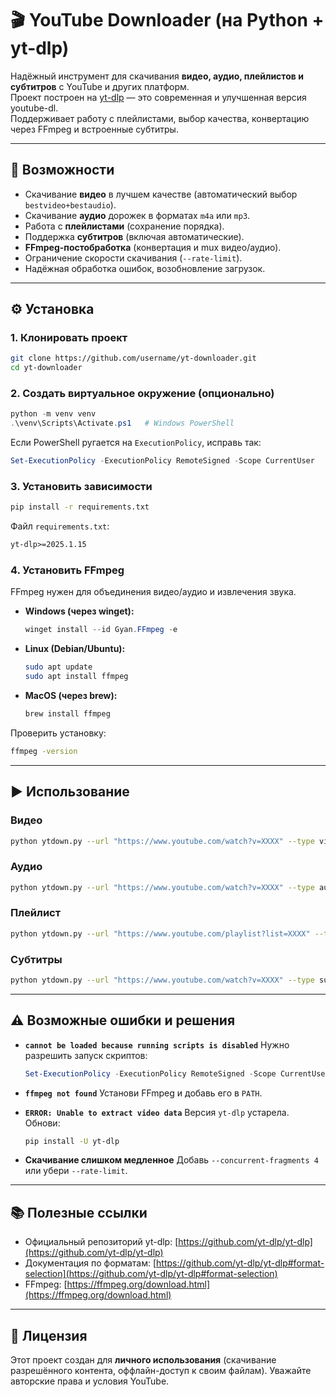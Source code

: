 # 🎬 YouTube Downloader (на Python + yt-dlp)

Надёжный инструмент для скачивания **видео, аудио, плейлистов и субтитров** с YouTube и других платформ.  
Проект построен на [yt-dlp](https://github.com/yt-dlp/yt-dlp) — это современная и улучшенная версия youtube-dl.  
Поддерживает работу с плейлистами, выбор качества, конвертацию через FFmpeg и встроенные субтитры.

---

## 🚀 Возможности

- Скачивание **видео** в лучшем качестве (автоматический выбор `bestvideo+bestaudio`).
- Скачивание **аудио** дорожек в форматах `m4a` или `mp3`.
- Работа с **плейлистами** (сохранение порядка).
- Поддержка **субтитров** (включая автоматические).
- **FFmpeg-постобработка** (конвертация и mux видео/аудио).
- Ограничение скорости скачивания (`--rate-limit`).
- Надёжная обработка ошибок, возобновление загрузок.

---

## ⚙️ Установка

### 1. Клонировать проект
```bash
git clone https://github.com/username/yt-downloader.git
cd yt-downloader
````

### 2. Создать виртуальное окружение (опционально)

```powershell
python -m venv venv
.\venv\Scripts\Activate.ps1   # Windows PowerShell
```

Если PowerShell ругается на `ExecutionPolicy`, исправь так:

```powershell
Set-ExecutionPolicy -ExecutionPolicy RemoteSigned -Scope CurrentUser
```

### 3. Установить зависимости

```bash
pip install -r requirements.txt
```

Файл `requirements.txt`:

```txt
yt-dlp>=2025.1.15
```

### 4. Установить FFmpeg

FFmpeg нужен для объединения видео/аудио и извлечения звука.

* **Windows (через winget):**

  ```powershell
  winget install --id Gyan.FFmpeg -e
  ```
* **Linux (Debian/Ubuntu):**

  ```bash
  sudo apt update
  sudo apt install ffmpeg
  ```
* **MacOS (через brew):**

  ```bash
  brew install ffmpeg
  ```

Проверить установку:

```bash
ffmpeg -version
```

---

## ▶️ Использование

### Видео

```bash
python ytdown.py --url "https://www.youtube.com/watch?v=XXXX" --type video --quality 1080 --container mp4
```

### Аудио

```bash
python ytdown.py --url "https://www.youtube.com/watch?v=XXXX" --type audio --audio-format mp3
```

### Плейлист

```bash
python ytdown.py --url "https://www.youtube.com/playlist?list=XXXX" --type playlist --quality 720
```

### Субтитры

```bash
python ytdown.py --url "https://www.youtube.com/watch?v=XXXX" --type subs --subs-langs "en,ru,auto"
```

---

## ⚠️ Возможные ошибки и решения

* **`cannot be loaded because running scripts is disabled`**
  Нужно разрешить запуск скриптов:

  ```powershell
  Set-ExecutionPolicy -ExecutionPolicy RemoteSigned -Scope CurrentUser
  ```

* **`ffmpeg not found`**
  Установи FFmpeg и добавь его в `PATH`.

* **`ERROR: Unable to extract video data`**
  Версия `yt-dlp` устарела. Обнови:

  ```bash
  pip install -U yt-dlp
  ```

* **Скачивание слишком медленное**
  Добавь `--concurrent-fragments 4` или убери `--rate-limit`.

---

## 📚 Полезные ссылки

* Официальный репозиторий yt-dlp: [https://github.com/yt-dlp/yt-dlp](https://github.com/yt-dlp/yt-dlp)
* Документация по форматам: [https://github.com/yt-dlp/yt-dlp#format-selection](https://github.com/yt-dlp/yt-dlp#format-selection)
* FFmpeg: [https://ffmpeg.org/download.html](https://ffmpeg.org/download.html)

---

## 📝 Лицензия

Этот проект создан для **личного использования** (скачивание разрешённого контента, оффлайн-доступ к своим файлам).
Уважайте авторские права и условия YouTube.
